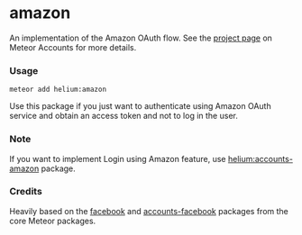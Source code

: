 # amazon

An implementation of the Amazon OAuth flow. See the [project page](https://www.meteor.com/accounts) on Meteor Accounts for more details.

### Usage
```
meteor add helium:amazon
```
Use this package if you just want to authenticate using Amazon OAuth service and obtain an access token and not to log in the user.

### Note
If you want to implement Login using Amazon feature, use [helium:accounts-amazon](https://atmospherejs.com/helium/accounts-amazon) package.

### Credits
Heavily based on the [facebook](https://atmospherejs.com/meteor/facebook) and [accounts-facebook](https://atmospherejs.com/meteor/accounts-facebook) packages from the core Meteor packages.
